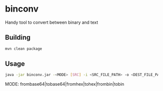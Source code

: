 # binconv
Handy tool to convert between binary and text

## Building

```sh
mvn clean package
```

## Usage

```sh
java -jar binconv.jar -<MODE> [SRC] -i <SRC_FILE_PATH> -o <DEST_FILE_PATH> [-newline <NEWLINE_POS>]
```
MODE: frombase64|tobase64|fromhex|tohex|frombin|tobin
